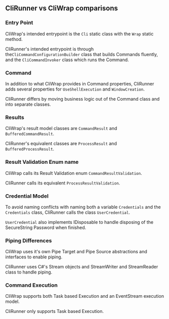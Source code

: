## CliRunner vs CliWrap comparisons

### Entry Point
CliWrap's intended entrypoint is the ``Cli`` static class with the ``Wrap`` static method.

CliRunner's intended entrypoint  is through the``CliCommandConfigurationBuilder`` class that builds Commands fluently, and the ``CliCommandInvoker`` class which runs the Command.

### Command
In addition to what CliWrap provides in Command properties, CliRunner adds several properties for ``UseShellExecution`` and ``WindowCreation``.

CliRunner differs by moving business logic out of the Command class and into separate classes.

### Results
CliWrap's result model classes are ``CommandResult`` and ``BufferedCommandResult``.

CliRunner's equivalent classes are ``ProcessResult`` and ``BufferedProcessResult``.

### Result Validation Enum name
CliWrap calls its Result Validation enum ``CommandResultValidation``.

CliRunner calls its equivalent ``ProcessResultValidation``.


### Credential Model
To avoid naming conflicts with naming both a variable ``Credentials`` and the ``Credentials`` class, CliRunner calls the class ``UserCredential``.

``UserCredential`` also implements IDisposable to handle disposing of the SecureString Password when finished.

### Piping Differences
CliWrap uses it's own Pipe Target and Pipe Source abstractions and interfaces to enable piping.

CliRunner uses C#'s Stream objects and StreamWriter and StreamReader class to handle piping.

### Command Execution
CliWrap supports both Task based Execution and an EventStream execution model.

CliRunner only supports Task based Execution.

